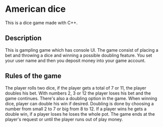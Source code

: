 # American dice

This is a dice game made with C++. 

## Description

This is gampling game which has console UI. The game consist of placing a bet and throwing a dice and winning a possible doubling feature. You set your user name and then you deposit money into your game account. 

## Rules of the game

The player rolls two dice, if the player gets a total of 7 or 11, the player doubles his bet. With numbers 2, 3 or 12 the player loses his bet and the game continues. There's also a doubling option in the game. When winning dice, player can double his win if desired. Doubling is done by choosing a number from small 2 to 7 or big from 8 to 12. If a player wins he gets a double win, if a player loses he loses the whole pot. The game ends at the player's request or until the player runs out of play money.
